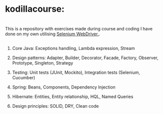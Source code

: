 # kodillacourse: 
# 
This is a repository with exercises made during course and coding I have done on my own utilising <a href="https://github.com/rafalglodek/kodillacourse/tree/master/cucumber">Selenium WebDriver.</a>.
##

1. Core Java: Exceptions handling, Lambda expression, Stream

2. Design patterns: Adapter, Builder, Decorator, Facade, Factory, Observer, Prototype, Singleton, Strategy

3. Testing: Unit tests (JUnit, Mockito), Integration tests (Selenium, Cucumber)

4. Spring: Beans, Components, Dependency Injection

5. Hibernate: Entities, Entity relationship, HQL, Named Queries

6. Design principles: SOLID, DRY, Clean code
